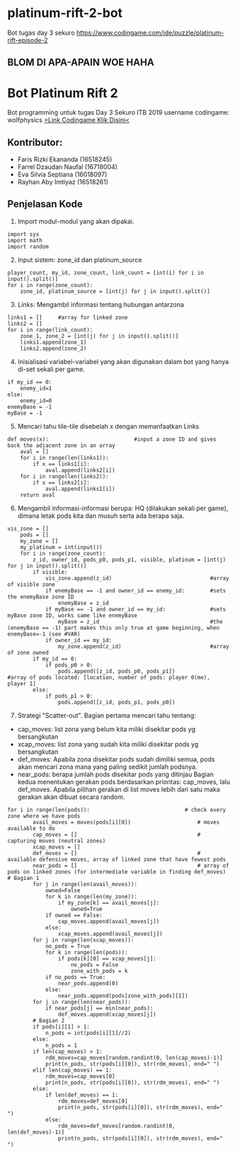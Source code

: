 # platinum-rift-2-bot
Bot tugas day 3 sekuro
https://www.codingame.com/ide/puzzle/platinum-rift-episode-2
## BLOM DI APA-APAIN WOE HAHA

# Bot Platinum Rift 2

Bot programming untuk tugas Day 3 Sekuro ITB 2019
username codingame: wolfphysics
[>Link Codingame Klik Disini<](https://www.codingame.com/ide/puzzle/platinum-rift-episode-2)

## Kontributor: 
* Faris Rizki Ekananda (16518245)
* Farrel Dzaudan Naufal (16718004)
* Eva Silvia Septiana (16018097)
* Rayhan Aby Imtiyaz (16518261)

## Penjelasan Kode
1. Import modul-modul yang akan dipakai.
```
import sys
import math
import random
```
2. Input sistem: zone_id dan platinum_source
```
player_count, my_id, zone_count, link_count = [int(i) for i in input().split()]
for i in range(zone_count):
	zone_id, platinum_source = [int(j) for j in input().split()]
```
3. Links: Mengambil informasi tentang hubungan antarzona
```
links1 = []		#array for linked zone
links2 = []
for i in range(link_count):		
	zone_1, zone_2 = [int(j) for j in input().split()]
	links1.append(zone_1)
	links2.append(zone_2)
```
4. Inisialisasi variabel-variabel yang akan digunakan dalam bot yang hanya di-set sekali per game.
```
if my_id == 0:
	enemy_id=1
else:
	enemy_id=0
enemyBase = -1
myBase = -1
```
5. Mencari tahu tile-tile disebelah x dengan memanfaatkan Links
```
def moves(x):							#input a zone ID and gives back the adjacent zone in an array
	aval = []
	for i in range(len(links1)):
		if x == links1[i]:
			aval.append(links2[i])
	for i in range(len(links2)):
		if x == links2[i]:
			aval.append(links1[i])
	return aval
```
6. Mengambil informasi-informasi berupa: HQ (dilakukan sekali per game), dimana letak pods kita dan musuh serta ada berapa saja.
```
vis_zone = []
	pods = []
	my_zone = []
	my_platinum = int(input())
	for i in range(zone_count):
		z_id, owner_id, pods_p0, pods_p1, visible, platinum = [int(j) for j in input().split()]
		if visible:
			vis_zone.append(z_id)								#array of visible zone
			if enemyBase == -1 and owner_id == enemy_id:		#sets the enemyBase zone ID
				enemyBase = z_id	
			if myBase == -1 and owner_id == my_id:				#sets myBase zone ID, works same like enemyBase
				myBase = z_id									#the (enemyBase == -1) part makes this only true at game beginning, when enemyBase=-1 (see #VAR)
			if owner_id == my_id:
				my_zone.append(z_id)							#array of zone owned
		if my_id == 0:
			if pods_p0 > 0:
				pods.append([z_id, pods_p0, pods_p1])				#array of pods located: [location, number of pods: player 0(me), player 1]
		else:
			if pods_p1 > 0:
				pods.append([z_id, pods_p1, pods_p0])
```
7. Strategi "Scatter-out". Bagian pertama mencari tahu tentang:
* cap_moves: list zona yang belum kita miliki disekitar pods yg bersangkutan
* xcap_moves: list zona yang sudah kita miliki disekitar pods yg bersangkutan
* def_moves: Apabila zona disekitar pods sudah dimiliki semua, pods akan mencari zona mana yang paling sedikit jumlah podsnya.
* near_pods: berapa jumlah pods disekitar pods yang ditinjau
Bagian kedua menentukan gerakan pods berdasarkan prioritas: cap_moves, lalu def_moves. Apabila pilihan gerakan di list moves lebih dari satu maka gerakan akan dibuat secara random.
```
for i in range(len(pods)):								# check every zone where we have pods
		avail_moves = moves(pods[i][0])						# moves available to do
		cap_moves = []										# capturing moves (neutral zones)
		xcap_moves = []										
		def_moves = []										# available defensive moves, array of linked zone that have fewest pods
		near_pods = []										# array of pods on linked zones (for intermediate variable in finding def_moves)
# Bagian 1
		for j in range(len(avail_moves)):
			owned=False
			for k in range(len(my_zone)):
				if my_zone[k] == avail_moves[j]:
					owned=True
			if owned == False:
				cap_moves.append(avail_moves[j])
			else:
				xcap_moves.append(avail_moves[j])
		for j in range(len(xcap_moves)):
			no_pods = True
			for k in range(len(pods)):
				if pods[k][0] == xcap_moves[j]:
					no_pods = False
					zone_with_pods = k
			if no_pods == True:
				near_pods.append(0)
			else:
				near_pods.append(pods[zone_with_pods][1])
		for j in range(len(near_pods)):
			if near_pods[j] == min(near_pods):
				def_moves.append(xcap_moves[j])
		# Bagian 2		
		if pods[i][1] > 1:
			n_pods = int(pods[i][1]//2)
		else:
			n_pods = 1
		if len(cap_moves) > 1:
			rdm_moves=cap_moves[random.randint(0, len(cap_moves)-1)]
			print(n_pods, str(pods[i][0]), str(rdm_moves), end=" ")
		elif len(cap_moves) == 1:
			rdm_moves=cap_moves[0]
			print(n_pods, str(pods[i][0]), str(rdm_moves), end=" ")
		else:
			if len(def_moves) == 1:
				rdm_moves=def_moves[0]
				print(n_pods, str(pods[i][0]), str(rdm_moves), end=" ")
			else:
				rdm_moves=def_moves[random.randint(0, len(def_moves)-1)]
				print(n_pods, str(pods[i][0]), str(rdm_moves), end=" ")
```
